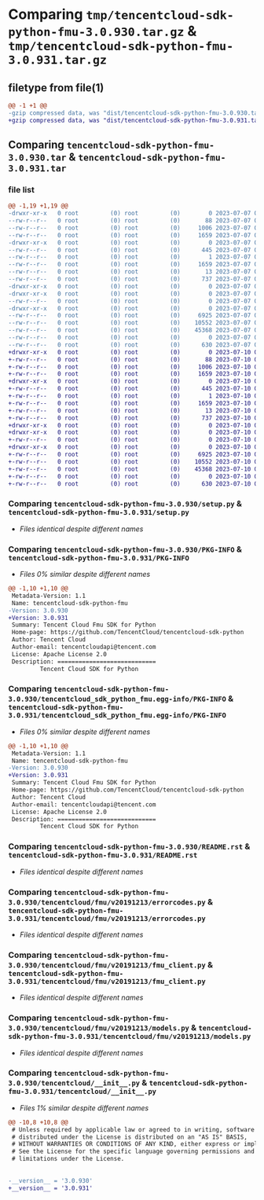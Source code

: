 # Comparing `tmp/tencentcloud-sdk-python-fmu-3.0.930.tar.gz` & `tmp/tencentcloud-sdk-python-fmu-3.0.931.tar.gz`

## filetype from file(1)

```diff
@@ -1 +1 @@
-gzip compressed data, was "dist/tencentcloud-sdk-python-fmu-3.0.930.tar", last modified: Fri Jul  7 00:24:16 2023, max compression
+gzip compressed data, was "dist/tencentcloud-sdk-python-fmu-3.0.931.tar", last modified: Mon Jul 10 00:40:56 2023, max compression
```

## Comparing `tencentcloud-sdk-python-fmu-3.0.930.tar` & `tencentcloud-sdk-python-fmu-3.0.931.tar`

### file list

```diff
@@ -1,19 +1,19 @@
-drwxr-xr-x   0 root         (0) root         (0)        0 2023-07-07 00:24:16.000000 tencentcloud-sdk-python-fmu-3.0.930/
--rw-r--r--   0 root         (0) root         (0)       88 2023-07-07 00:24:16.000000 tencentcloud-sdk-python-fmu-3.0.930/setup.cfg
--rw-r--r--   0 root         (0) root         (0)     1006 2023-07-07 00:24:16.000000 tencentcloud-sdk-python-fmu-3.0.930/setup.py
--rw-r--r--   0 root         (0) root         (0)     1659 2023-07-07 00:24:16.000000 tencentcloud-sdk-python-fmu-3.0.930/PKG-INFO
-drwxr-xr-x   0 root         (0) root         (0)        0 2023-07-07 00:24:16.000000 tencentcloud-sdk-python-fmu-3.0.930/tencentcloud_sdk_python_fmu.egg-info/
--rw-r--r--   0 root         (0) root         (0)      445 2023-07-07 00:24:16.000000 tencentcloud-sdk-python-fmu-3.0.930/tencentcloud_sdk_python_fmu.egg-info/SOURCES.txt
--rw-r--r--   0 root         (0) root         (0)        1 2023-07-07 00:24:16.000000 tencentcloud-sdk-python-fmu-3.0.930/tencentcloud_sdk_python_fmu.egg-info/dependency_links.txt
--rw-r--r--   0 root         (0) root         (0)     1659 2023-07-07 00:24:16.000000 tencentcloud-sdk-python-fmu-3.0.930/tencentcloud_sdk_python_fmu.egg-info/PKG-INFO
--rw-r--r--   0 root         (0) root         (0)       13 2023-07-07 00:24:16.000000 tencentcloud-sdk-python-fmu-3.0.930/tencentcloud_sdk_python_fmu.egg-info/top_level.txt
--rw-r--r--   0 root         (0) root         (0)      737 2023-07-07 00:24:16.000000 tencentcloud-sdk-python-fmu-3.0.930/README.rst
-drwxr-xr-x   0 root         (0) root         (0)        0 2023-07-07 00:24:16.000000 tencentcloud-sdk-python-fmu-3.0.930/tencentcloud/
-drwxr-xr-x   0 root         (0) root         (0)        0 2023-07-07 00:24:16.000000 tencentcloud-sdk-python-fmu-3.0.930/tencentcloud/fmu/
--rw-r--r--   0 root         (0) root         (0)        0 2023-07-07 00:24:16.000000 tencentcloud-sdk-python-fmu-3.0.930/tencentcloud/fmu/__init__.py
-drwxr-xr-x   0 root         (0) root         (0)        0 2023-07-07 00:24:16.000000 tencentcloud-sdk-python-fmu-3.0.930/tencentcloud/fmu/v20191213/
--rw-r--r--   0 root         (0) root         (0)     6925 2023-07-07 00:24:16.000000 tencentcloud-sdk-python-fmu-3.0.930/tencentcloud/fmu/v20191213/errorcodes.py
--rw-r--r--   0 root         (0) root         (0)    10552 2023-07-07 00:24:16.000000 tencentcloud-sdk-python-fmu-3.0.930/tencentcloud/fmu/v20191213/fmu_client.py
--rw-r--r--   0 root         (0) root         (0)    45368 2023-07-07 00:24:16.000000 tencentcloud-sdk-python-fmu-3.0.930/tencentcloud/fmu/v20191213/models.py
--rw-r--r--   0 root         (0) root         (0)        0 2023-07-07 00:24:16.000000 tencentcloud-sdk-python-fmu-3.0.930/tencentcloud/fmu/v20191213/__init__.py
--rw-r--r--   0 root         (0) root         (0)      630 2023-07-07 00:24:16.000000 tencentcloud-sdk-python-fmu-3.0.930/tencentcloud/__init__.py
+drwxr-xr-x   0 root         (0) root         (0)        0 2023-07-10 00:40:56.000000 tencentcloud-sdk-python-fmu-3.0.931/
+-rw-r--r--   0 root         (0) root         (0)       88 2023-07-10 00:40:56.000000 tencentcloud-sdk-python-fmu-3.0.931/setup.cfg
+-rw-r--r--   0 root         (0) root         (0)     1006 2023-07-10 00:40:56.000000 tencentcloud-sdk-python-fmu-3.0.931/setup.py
+-rw-r--r--   0 root         (0) root         (0)     1659 2023-07-10 00:40:56.000000 tencentcloud-sdk-python-fmu-3.0.931/PKG-INFO
+drwxr-xr-x   0 root         (0) root         (0)        0 2023-07-10 00:40:56.000000 tencentcloud-sdk-python-fmu-3.0.931/tencentcloud_sdk_python_fmu.egg-info/
+-rw-r--r--   0 root         (0) root         (0)      445 2023-07-10 00:40:56.000000 tencentcloud-sdk-python-fmu-3.0.931/tencentcloud_sdk_python_fmu.egg-info/SOURCES.txt
+-rw-r--r--   0 root         (0) root         (0)        1 2023-07-10 00:40:56.000000 tencentcloud-sdk-python-fmu-3.0.931/tencentcloud_sdk_python_fmu.egg-info/dependency_links.txt
+-rw-r--r--   0 root         (0) root         (0)     1659 2023-07-10 00:40:56.000000 tencentcloud-sdk-python-fmu-3.0.931/tencentcloud_sdk_python_fmu.egg-info/PKG-INFO
+-rw-r--r--   0 root         (0) root         (0)       13 2023-07-10 00:40:56.000000 tencentcloud-sdk-python-fmu-3.0.931/tencentcloud_sdk_python_fmu.egg-info/top_level.txt
+-rw-r--r--   0 root         (0) root         (0)      737 2023-07-10 00:40:56.000000 tencentcloud-sdk-python-fmu-3.0.931/README.rst
+drwxr-xr-x   0 root         (0) root         (0)        0 2023-07-10 00:40:56.000000 tencentcloud-sdk-python-fmu-3.0.931/tencentcloud/
+drwxr-xr-x   0 root         (0) root         (0)        0 2023-07-10 00:40:56.000000 tencentcloud-sdk-python-fmu-3.0.931/tencentcloud/fmu/
+-rw-r--r--   0 root         (0) root         (0)        0 2023-07-10 00:40:56.000000 tencentcloud-sdk-python-fmu-3.0.931/tencentcloud/fmu/__init__.py
+drwxr-xr-x   0 root         (0) root         (0)        0 2023-07-10 00:40:56.000000 tencentcloud-sdk-python-fmu-3.0.931/tencentcloud/fmu/v20191213/
+-rw-r--r--   0 root         (0) root         (0)     6925 2023-07-10 00:40:56.000000 tencentcloud-sdk-python-fmu-3.0.931/tencentcloud/fmu/v20191213/errorcodes.py
+-rw-r--r--   0 root         (0) root         (0)    10552 2023-07-10 00:40:56.000000 tencentcloud-sdk-python-fmu-3.0.931/tencentcloud/fmu/v20191213/fmu_client.py
+-rw-r--r--   0 root         (0) root         (0)    45368 2023-07-10 00:40:56.000000 tencentcloud-sdk-python-fmu-3.0.931/tencentcloud/fmu/v20191213/models.py
+-rw-r--r--   0 root         (0) root         (0)        0 2023-07-10 00:40:56.000000 tencentcloud-sdk-python-fmu-3.0.931/tencentcloud/fmu/v20191213/__init__.py
+-rw-r--r--   0 root         (0) root         (0)      630 2023-07-10 00:40:56.000000 tencentcloud-sdk-python-fmu-3.0.931/tencentcloud/__init__.py
```

### Comparing `tencentcloud-sdk-python-fmu-3.0.930/setup.py` & `tencentcloud-sdk-python-fmu-3.0.931/setup.py`

 * *Files identical despite different names*

### Comparing `tencentcloud-sdk-python-fmu-3.0.930/PKG-INFO` & `tencentcloud-sdk-python-fmu-3.0.931/PKG-INFO`

 * *Files 0% similar despite different names*

```diff
@@ -1,10 +1,10 @@
 Metadata-Version: 1.1
 Name: tencentcloud-sdk-python-fmu
-Version: 3.0.930
+Version: 3.0.931
 Summary: Tencent Cloud Fmu SDK for Python
 Home-page: https://github.com/TencentCloud/tencentcloud-sdk-python
 Author: Tencent Cloud
 Author-email: tencentcloudapi@tencent.com
 License: Apache License 2.0
 Description: ============================
         Tencent Cloud SDK for Python
```

### Comparing `tencentcloud-sdk-python-fmu-3.0.930/tencentcloud_sdk_python_fmu.egg-info/PKG-INFO` & `tencentcloud-sdk-python-fmu-3.0.931/tencentcloud_sdk_python_fmu.egg-info/PKG-INFO`

 * *Files 0% similar despite different names*

```diff
@@ -1,10 +1,10 @@
 Metadata-Version: 1.1
 Name: tencentcloud-sdk-python-fmu
-Version: 3.0.930
+Version: 3.0.931
 Summary: Tencent Cloud Fmu SDK for Python
 Home-page: https://github.com/TencentCloud/tencentcloud-sdk-python
 Author: Tencent Cloud
 Author-email: tencentcloudapi@tencent.com
 License: Apache License 2.0
 Description: ============================
         Tencent Cloud SDK for Python
```

### Comparing `tencentcloud-sdk-python-fmu-3.0.930/README.rst` & `tencentcloud-sdk-python-fmu-3.0.931/README.rst`

 * *Files identical despite different names*

### Comparing `tencentcloud-sdk-python-fmu-3.0.930/tencentcloud/fmu/v20191213/errorcodes.py` & `tencentcloud-sdk-python-fmu-3.0.931/tencentcloud/fmu/v20191213/errorcodes.py`

 * *Files identical despite different names*

### Comparing `tencentcloud-sdk-python-fmu-3.0.930/tencentcloud/fmu/v20191213/fmu_client.py` & `tencentcloud-sdk-python-fmu-3.0.931/tencentcloud/fmu/v20191213/fmu_client.py`

 * *Files identical despite different names*

### Comparing `tencentcloud-sdk-python-fmu-3.0.930/tencentcloud/fmu/v20191213/models.py` & `tencentcloud-sdk-python-fmu-3.0.931/tencentcloud/fmu/v20191213/models.py`

 * *Files identical despite different names*

### Comparing `tencentcloud-sdk-python-fmu-3.0.930/tencentcloud/__init__.py` & `tencentcloud-sdk-python-fmu-3.0.931/tencentcloud/__init__.py`

 * *Files 1% similar despite different names*

```diff
@@ -10,8 +10,8 @@
 # Unless required by applicable law or agreed to in writing, software
 # distributed under the License is distributed on an "AS IS" BASIS,
 # WITHOUT WARRANTIES OR CONDITIONS OF ANY KIND, either express or implied.
 # See the License for the specific language governing permissions and
 # limitations under the License.
 
 
-__version__ = '3.0.930'
+__version__ = '3.0.931'
```

